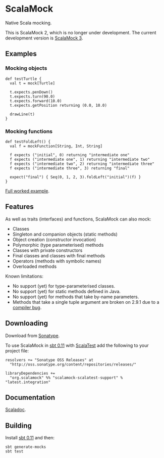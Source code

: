 # ScalaMock

Native Scala mocking.

This is ScalaMock 2, which is no longer under development. The current development version is [ScalaMock 3](https://github.com/paulbutcher/ScalaMock).

## Examples

### Mocking objects

    def testTurtle {
      val t = mock[Turtle]

      t.expects.penDown()
      t.expects.turn(90.0)
      t.expects.forward(10.0)
      t.expects.getPosition returning (0.0, 10.0)
  
      drawLine(t)
    }

### Mocking functions

    def testFoldLeft() {
      val f = mockFunction[String, Int, String]

      f expects ("initial", 0) returning "intermediate one"
      f expects ("intermediate one", 1) returning "intermediate two"
      f expects ("intermediate two", 2) returning "intermediate three"
      f expects ("intermediate three", 3) returning "final"

      expect("final") { Seq(0, 1, 2, 3).foldLeft("initial")(f) }
    }

[Full worked example](http://www.paulbutcher.com/2011/11/scalamock-step-by-step/).

## Features

As well as traits (interfaces) and functions, ScalaMock can also mock:

* Classes
* Singleton and companion objects (static methods)
* Object creation (constructor invocation)
* Polymorphic (type parameterised) methods
* Classes with private constructors
* Final classes and classes with final methods
* Operators (methods with symbolic names)
* Overloaded methods

Known limitations:

* No support (yet) for type-parameterised classes.
* No support (yet) for static methods defined in Java.
* No support (yet) for methods that take by-name parameters.
* Methods that take a single tuple argument are broken on 2.9.1 due to a [compiler bug](https://issues.scala-lang.org/browse/SI-5067).

## Downloading

Download from [Sonatype](https://oss.sonatype.org/content/repositories/releases/org/scalamock/).

To use ScalaMock in [sbt 0.11](https://github.com/harrah/xsbt/wiki) with [ScalaTest](http://www.scalatest.org/) add the following to your project file:

    resolvers += "Sonatype OSS Releases" at 
      "http://oss.sonatype.org/content/repositories/releases/"
    
    libraryDependencies +=
      "org.scalamock" %% "scalamock-scalatest-support" % "latest.integration"

## Documentation

[Scaladoc](http://scalamock.org/api/index.html#org.scalamock.package).

## Building

Install [sbt 0.11](https://github.com/harrah/xsbt/wiki) and then:

    sbt generate-mocks
    sbt test
